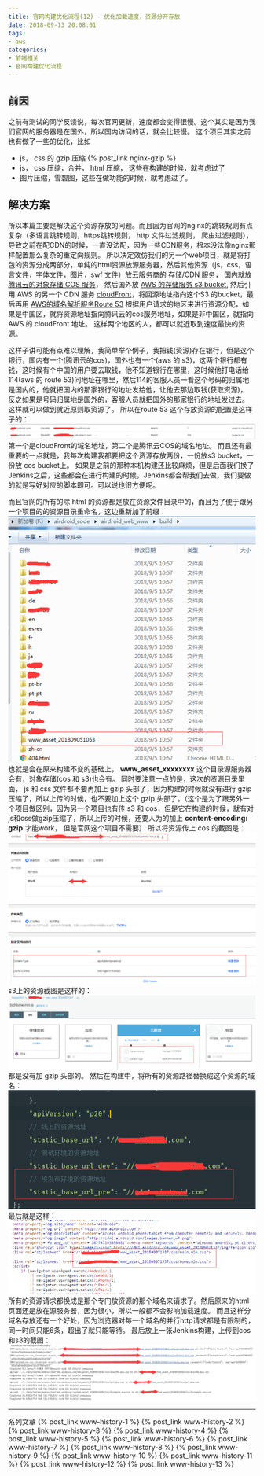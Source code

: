 ```yaml
---
title: 官网构建优化流程(12) - 优化加载速度，资源分开存放
date: 2018-09-13 20:08:01
tags: 
- aws
categories: 
- 前端相关
- 官网构建优化流程
---
```

## 前因
之前有测试的同学反馈说，每次官网更新，速度都会变得很慢。这个其实是因为我们官网的服务器是在国外，所以国内访问的话，就会比较慢。
这个项目其实之前也有做了一些的优化，比如
- js， css 的 gzip 压缩 {% post_link nginx-gzip %}
- js， css 压缩，合并， html 压缩， 这些在构建的时候，就考虑过了
- 图片压缩，雪碧图，这些在做功能的时候，就考虑过了。

<!--more-->
## 解决方案
所以本篇主要是解决这个资源存放的问题。而且因为官网的nginx的跳转规则有点复杂（多语言跳转规则，https跳转规则， http 文件过滤规则， 爬虫过滤规则），导致之前在配CDN的时候，一直没法配，因为一些CDN服务，根本没法像nginx那样配置那么复杂的重定向规则。
所以决定效仿我们的另一个web项目，就是将打包的资源分成两部分，单纯的html资源放源服务器，然后其他资源（js，css，语言文件，字体文件，图片，swf 文件）放云服务商的 存储/CDN 服务， 国内就放 [腾讯云的对象存储 COS 服务](https://cloud.tencent.com/product/cos)， 然后国外放 [AWS 的存储服务 s3 bucket](https://aws.amazon.com/s3/), 然后引用 AWS 的另一个 CDN 服务 [cloudFront](https://aws.amazon.com/cloudfront/)，将回源地址指向这个S3 的bucket，最后再用 [AWS的域名解析服务Route 53](https://aws.amazon.com/route53/) 根据用户请求的地区来进行资源分配，如果是中国区，就将资源地址指向腾讯云的cos服务地址，如果是非中国区，就指向AWS 的 cloudFront 地址。 这样两个地区的人，都可以就近取到速度最快的资源。

这样子讲可能有点难以理解，我简单举个例子，我把钱(资源)存在银行，但是这个银行，国内有一个(腾讯云的cos)，国外也有一个(aws 的 s3)，这两个银行都有钱，这时候有个中国的用户要去取钱，他不知道银行在哪里，这时候他打电话给114(aws 的 route 53)问地址在哪里，然后114的客服人员一看这个号码的归属地是国内的，他就把国内的那家银行的地址发给他，让他去那边取钱(获取资源)， 反之如果是号码归属地是国外的，客服人员就把国外的那家银行的地址发过去。
这样就可以做到就近原则取资源了。
所以在route 53 这个存放资源的配置是这样子的：
![1](www-history-12/1.png)
第一个是cloudFront的域名地址，第二个是腾讯云COS的域名地址。
而且还有最重要的一点就是，我每次构建我都要把这个资源存放两份，一份放s3 bucket，一份放 cos bucket上。 如果是之前的那种本机构建还比较麻烦，但是后面我们换了Jenkins之后，这些都会在进行构建的时候，Jenkins都会帮我们去做，我们要做的就是写好对应的脚本即可。可以说也很方便呢。

而且官网的所有的除 html 的资源都是放在资源文件目录中的，而且为了便于跟另一个项目的的资源目录重命名，这边重新加了前缀：
![1](www-history-12/2.png)
也就是会在原来构建不变的基础上， **www_asset_xxxxxxxx** 这个目录源服务器会有，对象存储(cos 和 s3)也会有。
同时要注意一点的是，这次的资源目录里面， js 和 css 文件都不要再加上 gzip 头部了，因为构建的时候就没有进行 gzip 压缩了，所以上传的时候，也不要加上这个 gzip 头部了。（这个是为了跟另外一个项目做区别，因为另一个项目也有传 s3 和 cos，但是它在构建的时候，就有对js和css做gzip压缩了，所以上传的时候，还要人为的加上 **content-encoding: gzip** 才能work， 但是官网这个项目不需要）
所以将资源传上 cos 的截图是：
![1](www-history-12/3.png)
s3上的资源截图是这样的：
![1](www-history-12/4.png)
都是没有加 gzip 头部的。
然后在构建中，将所有的资源路径替换成这个资源的域名：
![1](www-history-12/5.png)
最后就是这样：
![1](www-history-12/6.png)
所有的资源请求都换成是那个专门放资源的那个域名来请求了。然后原来的html页面还是放在源服务器，因为很小，所以一般都不会影响加载速度。
而且这样分域名存放还有一个好处，因为浏览器对每一个域名的并行http请求都是有限制的，同一时间只能6条，超出了就只能等待。
最后放上一张Jenkins构建，上传到cos和s3的截图：
![1](www-history-12/7.png)

---
系列文章
{% post_link www-history-1 %}
{% post_link www-history-2 %}
{% post_link www-history-3 %}
{% post_link www-history-4 %}
{% post_link www-history-5 %}
{% post_link www-history-6 %}
{% post_link www-history-7 %}
{% post_link www-history-8 %}
{% post_link www-history-9 %}
{% post_link www-history-10 %}
{% post_link www-history-11 %}
{% post_link www-history-12 %}
{% post_link www-history-13 %}















